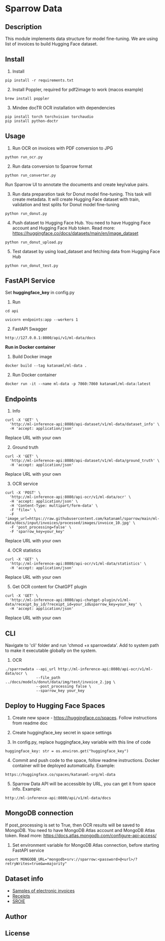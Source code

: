 # Sparrow Data

## Description

This module implements data structure for model fine-tuning. We are using list of invoices to build Hugging Face dataset.

## Install

1. Install

```
pip install -r requirements.txt
```

2. Install Poppler, required for pdf2image to work (macos example)

```
brew install poppler
```

3. Mindee docTR OCR installation with dependencies

```
pip install torch torchvision torchaudio
pip install python-doctr
```

## Usage

1. Run OCR on invoices with PDF conversion to JPG

```
python run_ocr.py
```

2. Run data conversion to Sparrow format

```
python run_converter.py
```

Run Sparrow UI to annotate the documents and create key/value pairs.

3. Run data preparation task for Donut model fine-tuning. This task will create metadata. It will create Hugging Face dataset with train, validation and test splits for Donut model fine-tuning

```
python run_donut.py
```

4. Push dataset to Hugging Face Hub. You need to have Hugging Face account and Hugging Face Hub token. Read more: https://huggingface.co/docs/datasets/main/en/image_dataset

```
python run_donut_upload.py
```

5. Test dataset by using load_dataset and fetching data from Hugging Face Hub

```
python run_donut_test.py
```

## FastAPI Service

Set **huggingface_key** in config.py

1. Run

```
cd api
```

```
uvicorn endpoints:app --workers 1
```

2. FastAPI Swagger

```
http://127.0.0.1:8000/api/v1/ml-data/docs
```

**Run in Docker container**

1. Build Docker image

```
docker build --tag katanaml/ml-data .
```

2. Run Docker container

```
docker run -it --name ml-data -p 7860:7860 katanaml/ml-data:latest
```

## Endpoints

1. Info

```
curl -X 'GET' \
  'http://ml-inference-api:8080/api-dataset/v1/ml-data/dataset_info' \
  -H 'accept: application/json'
```

Replace URL with your own

2. Ground truth

```
curl -X 'GET' \
  'http://ml-inference-api:8080/api-dataset/v1/ml-data/ground_truth' \
  -H 'accept: application/json'
```

Replace URL with your own

3. OCR service

```
curl -X 'POST' \
  'http://ml-inference-api:8080/api-ocr/v1/ml-data/ocr' \
  -H 'accept: application/json' \
  -H 'Content-Type: multipart/form-data' \
  -F 'file=' \
  -F 'image_url=https://raw.githubusercontent.com/katanaml/sparrow/main/ml-data/docs/input/invoices/processed/images/invoice_10.jpg' \
  -F 'post_processing=false' \
  -F 'sparrow_key=your_key'
```

Replace URL with your own

4. OCR statistics

```
curl -X 'GET' \
  'http://ml-inference-api:8080/api-ocr/v1/ml-data/statistics' \
  -H 'accept: application/json'
```

Replace URL with your own

5. Get OCR content for ChatGPT plugin

```
curl -X 'GET' \
  'http://ml-inference-api:8080/api-chatgpt-plugin/v1/ml-data/receipt_by_id/?receipt_id=your_id&sparrow_key=your_key' \
  -H 'accept: application/json'
```

Replace URL with your own

## CLI

Navigate to 'cli' folder and run 'chmod +x sparrowdata'. Add to system path to make it executable globally on the system.

1. OCR

```
./sparrowdata --api_url http://ml-inference-api:8080/api-ocr/v1/ml-data/ocr \
              --file_path ../docs/models/donut/data/img/test/invoice_2.jpg \
              --post_processing false \
              --sparrow_key your_key
```

## Deploy to Hugging Face Spaces

1. Create new space - https://huggingface.co/spaces. Follow instructions from readme doc

2. Create huggingface_key secret in space settings

3. In config.py, replace huggingface_key variable with this line of code

```
huggingface_key: str = os.environ.get("huggingface_key")
```

4. Commit and push code to the space, follow readme instructions. Docker container will be deployed automatically. Example:

```
https://huggingface.co/spaces/katanaml-org/ml-data
```

5. Sparrow Data API will be accessible by URL, you can get it from space info. Example:

```
http://ml-inference-api:8080/api/v1/ml-data/docs
```

## MongoDB connection

If post_processing is set to True, then OCR results will be saved to MongoDB. You need to have MongoDB Atlas account and MongoDB Atlas token. Read more: https://docs.atlas.mongodb.com/configure-api-access/

1. Set environment variable for MongoDB Atlas connection, before starting FastAPI service

```
export MONGODB_URL="mongodb+srv://sparrow:<password>@<url>/?retryWrites=true&w=majority"
```


## Dataset info

- [Samples of electronic invoices](https://data.mendeley.com/datasets/tnj49gpmtz)
- [Receipts](https://www.kaggle.com/jenswalter/receipts)
- [SROIE](https://github.com/zzzDavid/ICDAR-2019-SROIE)

## Author


## License


